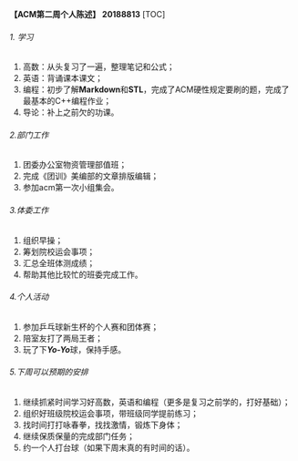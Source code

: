 **【ACM第二周个人陈述】           20188813**
[TOC]
###### 1. 学习
1. 高数：从头复习了一遍，整理笔记和公式；
2. 英语：背诵课本课文；
3. 编程：初步了解**Markdown**和**STL**，完成了ACM硬性规定要刷的题，完成了最基本的C++编程作业；
4. 导论：补上之前欠的功课。
###### 2.部门工作
1. 团委办公室物资管理部值班；
2. 完成《团训》美编部的文章排版编辑；
3. 参加acm第一次小组集会。
###### 3.体委工作
1. 组织早操；
2. 筹划院校运会事项；
3. 汇总全班体测成绩；
4. 帮助其他比较忙的班委完成工作。
###### 4.个人活动
1. 参加乒乓球新生杯的个人赛和团体赛；
2. 陪室友打了两局王者；
3. 玩了下***Yo-Yo***球，保持手感。
###### 5.下周可以预期的安排
1. 继续抓紧时间学习好高数，英语和编程（更多是复习之前学的，打好基础）；
2. 组织好班级院校运会事项，带班级同学提前练习；
3. 找时间打打咏春拳，找找激情，锻炼下身体；
4. 继续保质保量的完成部门任务；
5. 约一个人打台球（如果下周末真的有时间的话）。
